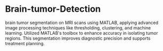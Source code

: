 # Brain-tumor-Detection
brain tumor segmentation on MRI scans using MATLAB, applying advanced image processing techniques like thresholding, clustering, and machine learning. Utilized MATLAB's toolbox to enhance accuracy in isolating tumor regions. This segmentation improves diagnostic precision and supports treatment planning.
